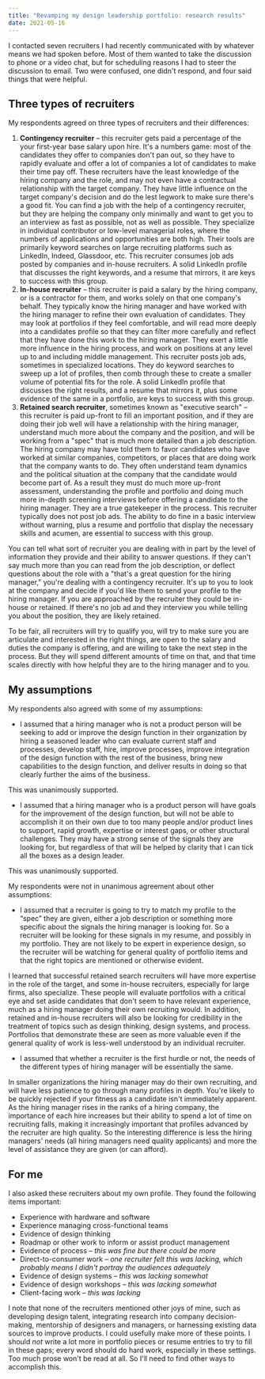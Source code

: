 ```yaml
---
title: "Revamping my design leadership portfolio: research results"
date: 2021-05-16
---
```


I contacted seven recruiters I had recently communicated with by whatever means we had spoken before. Most of them wanted to take the discussion to phone or a video chat, but for scheduling reasons I had to steer the discussion to email. Two were confused, one didn't respond, and four said things that were helpful.

## Three types of recruiters

My respondents agreed on three types of recruiters and their differences:

1. **Contingency recruiter** – this recruiter gets paid a percentage of the your first-year base salary upon hire. It's a numbers game: most of the candidates they offer to companies don't pan out, so they have to rapidly evaluate and offer a lot of companies a lot of candidates to make their time pay off. These recruiters have the least knowledge of the hiring company and the role, and may not even have a contractual relationship with the target company. They have little influence on the target company's decision and do the lest legwork to make sure there's a good fit. You can find a job with the help of a contingency recruiter, but they are helping the company only minimally and want to get you to an interview as fast as possible, not as well as possible. They specialize in individual contributor or low-level managerial roles, where the numbers of applications and opportunities are both high. Their tools are primarily keyword searches on large recruiting platforms such as LinkedIn, Indeed, Glassdoor, etc. This recruiter consumes job ads posted by companies and in-house recruiters. A solid LinkedIn profile that discusses the right keywords, and a resume that mirrors, it are keys to success with this group.
2. **In-house recruiter** – this recruiter is paid a salary by the hiring company, or is a contractor for them, and works solely on that one company's behalf. They typically know the hiring manager and have worked with the hiring manager to refine their own evaluation of candidates. They may look at portfolios if they feel comfortable, and will read more deeply into a candidates profile so that they can filter more carefully and reflect that they have done this work to the hiring manager. They exert a little more influence in the hiring process, and work on positions at any level up to and including middle management. This recruiter posts job ads, sometimes in specialized locations. They do keyword searches to sweep up a lot of profiles, then comb through these to create a smaller volume of potential fits for the role. A solid LinkedIn profile that discusses the right results, and a resume that mirrors it, plus some evidence of the same in a portfolio, are keys to success with this group.
3. **Retained search recruiter**, sometimes known as "executive search" – this recruiter is paid up-front to fill an important position, and if they are doing their job well will have a relationship with the hiring manager, understand much more about the company and the position, and will be working from a "spec" that is much more detailed than a job description. The hiring company may have told them to favor candidates who have worked at similar companies, competitors, or places that are doing work that the company wants to do. They often understand team dynamics and the political situation at the company that the candidate would become part of. As a result they must do much more up-front assessment, understanding the profile and portfolio and doing much more in-depth screening interviews before offering a candidate to the hiring manager. They are a true gatekeeper in the process. This recruiter typically does not post job ads. The ability to do fine in a basic interview without warning, plus a resume and portfolio that display the necessary skills and acumen, are essential to success with this group.

You can tell what sort of recruiter you are dealing with in part by the level of information they provide and their ability to answer questions. If they can't say much more than you can read from the job description, or deflect questions about the role with a "that's a great question for the hiring manager," you're dealing with a contingency recruiter. It's up to you to look at the company and decide if you'd like them to send your profile to the hiring manager. If you are approached by the recruiter they could be in-house or retained. If there's no job ad and they interview you while telling you about the position, they are likely retained.

To be fair, all recruiters will try to qualify you, will try to make sure you are articulate and interested in the right things, are open to the salary and duties the company is offering, and are willing to take the next step in the process. But they will spend different amounts of time on that, and that time scales directly with how helpful they are to the hiring manager and to you.

## My assumptions

My respondents also agreed with some of my assumptions:

- I assumed that a hiring manager who is not a product person will be seeking to add or improve the design function in their organization by hiring a seasoned leader who can evaluate current staff and processes, develop staff, hire, improve processes, improve integration of the design function with the rest of the business, bring new capabilities to the design function, and deliver results in doing so that clearly further the aims of the business.

This was unanimously supported.

- I assumed that a hiring manager who is a product person will have goals for the improvement of the design function, but will not be able to accomplish it on their own due to too many people and/or product lines to support, rapid growth, expertise or interest gaps, or other structural challenges. They may have a strong sense of the signals they are looking for, but regardless of that will be helped by clarity that I can tick all the boxes as a design leader.

This was unanimously supported.

My respondents were not in unanimous agreement about other assumptions:

- I assumed that a recruiter is going to try to match my profile to the “spec” they are given, either a job description or something more specific about the signals the hiring manager is looking for. So a recruiter will be looking for these signals in my resume, and possibly in my portfolio. They are not likely to be expert in experience design, so the recruiter will be watching for general quality of portfolio items and that the right topics are mentioned or otherwise evident.

I learned that successful retained search recruiters will have more expertise in the role of the target, and some in-house recruiters, especially for large firms, also specialize. These people will evaluate portfolios with a critical eye and set aside candidates that don't seem to have relevant experience, much as a hiring manager doing their own recruiting would. In addition, retained and in-house recruiters will also be looking for credibility in the treatment of topics such as design thinking, design systems, and process. Portfolios that demonstrate these are seen as more valuable even if the general quality of work is less-well understood by an individual recruiter.

- I assumed that whether a recruiter is the first hurdle or not, the needs of the different types of hiring manager will be essentially the same.

In smaller organizations the hiring manager may do their own recruiting, and will have less patience to go through many profiles in depth. You're likely to be quickly rejected if your fitness as a candidate isn't immediately apparent. As the hiring manager rises in the ranks of a hiring company, the importance of each hire increases but their ability to spend a lot of time on recruiting falls, making it increasingly important that profiles advanced by the recruiter are high quality. So the interesting difference is less the hiring managers' needs (all hiring managers need quality applicants) and more the level of assistance they are given (or can afford).

## For me

I also asked these recruiters about my own profile. They found the following items important:

- Experience with hardware and software
- Experience managing cross-functional teams
- Evidence of design thinking
- Roadmap or other work to inform or assist product management
- Evidence of process – _this was fine but there could be more_
- Direct-to-consumer work – _one recruiter felt this was lacking, which probably means I didn't portray the audiences adequately_
- Evidence of design systems – _this was lacking somewhat_
- Evidence of design workshops – _this was lacking somewhat_
- Client-facing work – _this was lacking_

I note that none of the recruiters mentioned other joys of mine, such as developing design talent, integrating research into company decision-making, mentorship of designers and managers, or harnessing existing data sources to improve products. I could usefully make more of these points. I should _not_ write a lot more in portfolio pieces or resume entries to try to fill in these gaps; every word should do hard work, especially in these settings. Too much prose won't be read at all. So I'll need to find other ways to accomplish this.
